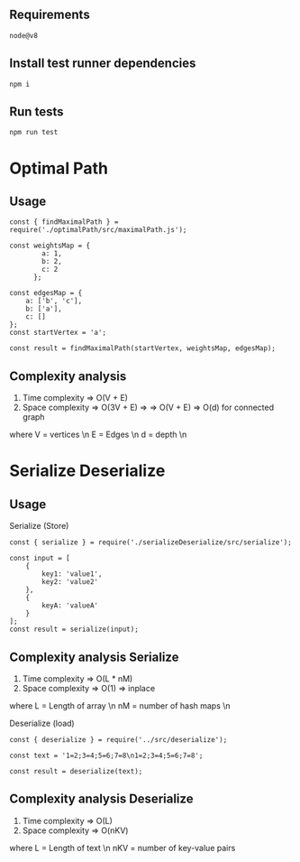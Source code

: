 ## Requirements

```
node@v8
```

##  Install test runner dependencies
```
npm i
```

## Run tests
```
npm run test
```

# Optimal Path

## Usage
```
const { findMaximalPath } = require('./optimalPath/src/maximalPath.js');

const weightsMap = {
        a: 1,
        b: 2,
        c: 2
      };
 
const edgesMap = {
    a: ['b', 'c'],
    b: ['a'],
    c: []
};
const startVertex = 'a';

const result = findMaximalPath(startVertex, weightsMap, edgesMap);

```

## Complexity analysis

1. Time complexity => O(V + E)
2. Space complexity => O(3V + E) => => O(V + E) => O(d) for connected graph

where V = vertices \n
      E = Edges \n
      d = depth \n

# Serialize Deserialize

## Usage

Serialize (Store)
```
const { serialize } = require('./serializeDeserialize/src/serialize');

const input = [
    {
        key1: 'value1',
        key2: 'value2'
    },
    {
        keyA: 'valueA'
    }
];
const result = serialize(input);

```
## Complexity analysis Serialize

1. Time complexity => O(L * nM)
2. Space complexity => O(1) => inplace

where L = Length of array \n
      nM = number of hash maps \n
      

Deserialize (load) 
```
const { deserialize } = require('../src/deserialize');

const text = '1=2;3=4;5=6;7=8\n1=2;3=4;5=6;7=8';
      
const result = deserialize(text);

```

## Complexity analysis Deserialize

1. Time complexity => O(L)
2. Space complexity => O(nKV)

where L = Length of text \n
      nKV = number of key-value pairs